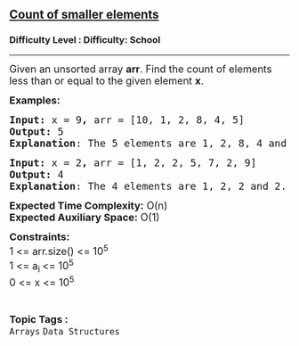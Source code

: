 <h2><a href="https://www.geeksforgeeks.org/problems/count-of-smaller-elements5947/1">Count of smaller elements</a></h2><h3>Difficulty Level : Difficulty: School</h3><hr><div class="problems_problem_content__Xm_eO"><p><span style="font-size: 18px;">Given an unsorted array <strong>arr</strong>. Find the count of elements less than or equal to the given element <strong>x</strong>.</span></p>
<p><span style="font-size: 18px;"><strong>Examples:</strong></span></p>
<pre><span style="font-size: 18px;"><strong>Input: </strong>x = 9<strong>, </strong>arr = [</span><span style="font-size: 18px;">10, </span><span style="font-size: 18px;">1, 2, 8, 4, 5] 
<strong>Output: </strong>5<br><strong>Explanation</strong>: The 5 elements are 1, 2, 8, 4 and 5.<br></span></pre>
<pre><span style="font-size: 18px;"><strong>Input: </strong>x = 2<strong>, </strong>arr = [1, 2, 2, 5, 7, </span><span style="font-size: 18px;">2,</span><span style="font-size: 18px;"> 9] 
<strong>Output: </strong>4 </span><span style="font-size: 18px;"><br><strong>Explanation</strong>: The 4 elements are 1, 2, 2 and 2.</span></pre>
<p><span style="font-size: 18px;"><strong>Expected Time Complexity:</strong> O(n)<br><strong>Expected Auxiliary Space:</strong> O(1)</span></p>
<p><span style="font-size: 18px;"><strong>Constraints:</strong><br>1 &lt;= arr.size() &lt;= 10<sup>5<br></sup>1 &lt;= a<sub>i </sub>&lt;= 10<sup>5<br></sup>0 &lt;= x &lt;= 10<sup>5</sup></span></p></div><br><p><span style=font-size:18px><strong>Topic Tags : </strong><br><code>Arrays</code>&nbsp;<code>Data Structures</code>&nbsp;